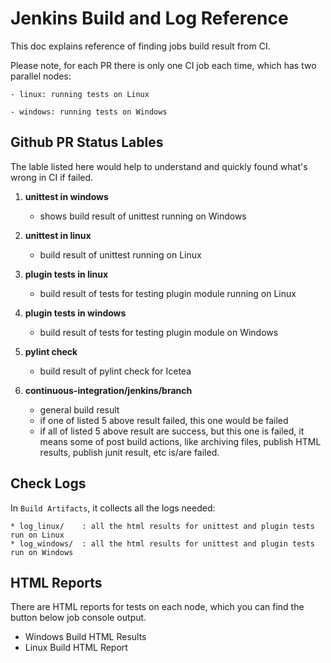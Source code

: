 # Jenkins Build and Log Reference

This doc explains reference of finding jobs build result from CI.

Please note, for each PR there is only one CI job each time, which has two parallel nodes:

    - linux: running tests on Linux

    - windows: running tests on Windows


## Github PR Status Lables

The lable listed here would help to understand and quickly found what's wrong in CI if failed.

1. **unittest in windows**
    - shows build result of unittest running on Windows

2. **unittest in linux**
    - build result of unittest running on Linux

3. **plugin tests in linux**
    - build result of tests for testing plugin module running on Linux

4. **plugin tests in windows**
    - build result of tests for testing plugin module on Windows

5. **pylint check**
    - build result of pylint check for Icetea

6. **continuous-integration/jenkins/branch**
    - general build result
    - if one of listed 5 above result failed, this one would be failed
    - if all of listed 5 above result are success, but this one is failed, it means some of post build
    actions, like archiving files, publish HTML results, publish junit result, etc is/are failed.


## Check Logs

In `Build Artifacts`, it collects all the logs needed:

    * log_linux/    : all the html results for unittest and plugin tests run on Linux
    * log_windows/  : all the html results for unittest and plugin tests run on Windows



## HTML Reports

There are HTML reports for tests on each node, which you can find the button below job console output.

 * Windows Build HTML Results
 * Linux Build HTML Report
